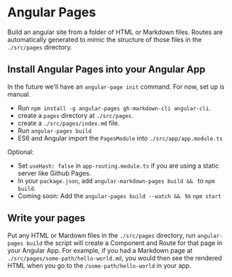 # Angular Pages
Build an angular site from a folder of HTML or Markdown files. Routes are automatically generated to mimic the structure of those files in the `./src/pages` directory.


## Install Angular Pages into your Angular App
In the future we'll have an `angular-page init` command. For now, set up is manual.

- Run `npm install -g angular-pages gh-markdown-cli angular-cli`.
- create a `pages` directory at `./src/pages`.
- create a `./src/pages/index.md` file.
- Run `angular-pages build`
- ES6 and Angular import the `PagesModule` into `./src/app/app.module.ts` 

Optional:
- Set `useHash: false` in `app-routing.module.ts` if you are using a static server like Github Pages.
- In your `package.json`, add `angular-markdown-pages build && ` to `npm build`.
- Coming soon: Add the `angular-pages build --watch && ` to `npm start` 


## Write your pages
Put any HTML or Mardown files in the `./src/pages` directory, run `angular-pages build` the script will create a Component and Route for that page in your Angular App. For example, if you had a Markdown page at `./src/pages/some-path/hello-world.md`, you would then see the rendered HTML when you go to the `/some-path/hello-world` in your app.
